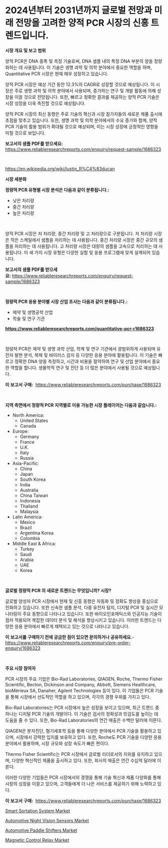 <p><h1>2024년부터 2031년까지 글로벌 전망과 미래 전망을 고려한 양적 PCR 시장의 신흥 트렌드입니다.</h1></p><p><strong>시장 개요 및 보고 범위</strong></p>
<p><p>양적 PCR은 DNA 증폭 및 측정 기술로써, DNA 샘플 내의 특정 DNA 부분의 양을 정량화하는 데 사용됩니다. 이 기술은 생명 과학 및 의학 분야에서 중요한 역할을 하며, Quantitative PCR 시장은 현재 매우 성장하고 있습니다.</p><p>양적 PCR 시장은 예상 기간 동안 12.3%의 CAGR로 성장할 것으로 예상됩니다. 이 시장은 주로 생명 과학 및 의학 분야에서 사용되며, 증가하는 연구 및 개발 활동에 의해 성장을 이끌 것으로 전망됩니다. 또한, 빠르고 정확한 결과를 제공하는 양적 PCR 기술은 시장 성장을 더욱 촉진할 것으로 예상됩니다.</p><p>양적 PCR 시장의 최신 동향은 주로 기술의 혁신과 시장 참가자들의 새로운 제품 출시에 초점을 맞추고 있습니다. 또한, 생명 과학 및 의학 분야에서의 수요 증가와 함께, 양적 PCR 기술의 활용 범위가 확대될 것으로 예상되며, 이는 시장 성장에 긍정적인 영향을 미칠 것으로 보입니다.</p></p>
<p><strong>보고서의 샘플 PDF를 받으세요:</strong> <a href="https://www.reliableresearchreports.com/enquiry/request-sample/1686323">https://www.reliableresearchreports.com/enquiry/request-sample/1686323</a></p>
<p>&nbsp;</p>
<p><a href="https://en.wikipedia.org/wiki/Iustin_R%C4%83ducan">https://en.wikipedia.org/wiki/Iustin_R%C4%83ducan</a></p>
<p><strong>시장 세분화</strong></p>
<p><strong>정량적 PCR 유형별 시장 분석은 다음과 같이 분류됩니다.:</strong></p>
<p><ul><li>낮은 처리량</li><li>중간 처리량</li><li>높은 처리량</li></ul></p>
<p>&nbsp;</p>
<p><p>양적 PCR 시장은 저 처리량, 중간 처리량 및 고 처리량으로 구분됩니다. 저 처리량 시장은 작은 스케일에서 샘플을 처리하는 데 사용됩니다. 중간 처리량 시장은 중간 규모의 샘플을 처리하는 데 사용됩니다. 고 처리량 시장은 대량의 샘플을 고속으로 처리하는 데 사용됩니다. 이 세 가지 시장 유형은 다양한 실험 및 응용 프로그램에 맞게 설계되어 있습니다.</p></p>
<p><strong>보고서의 샘플 PDF를 받으세요:</strong>&nbsp;<a href="https://www.reliableresearchreports.com/enquiry/request-sample/1686323">https://www.reliableresearchreports.com/enquiry/request-sample/1686323</a></p>
<p>&nbsp;</p>
<p><strong> 정량적 PCR 응용 분야별 시장 산업 조사는 다음과 같이 분류됩니다.:</strong></p>
<p><ul><li>제약 및 생명공학 산업</li><li>학술 및 연구 기관</li></ul></p>
<p><strong><a href="https://www.reliableresearchreports.com/quantitative-pcr-r1686323">https://www.reliableresearchreports.com/quantitative-pcr-r1686323</a></strong></p>
<p>&nbsp;</p>
<p><p>정량적 PCR은 제약 및 생명 과학 산업, 학계 및 연구 기관에서 광범위하게 사용되며 유전자 발현 분석, 복제 및 바이러스 감지 등 다양한 응용 분야에 활용됩니다. 이 기술은 빠르고 정확한 DNA 양을 측정하고, 시간과 비용을 절약하여 연구 및 산업 분야에서 중요한 역할을 합니다. 생물학적 연구 및 진단 등 더 많은 분야에서 사용될 것으로 예상됩니다.</p></p>
<p><strong>이 보고서 구매:</strong>&nbsp; <a href="https://www.reliableresearchreports.com/purchase/1686323">https://www.reliableresearchreports.com/purchase/1686323</a></p>
<p>&nbsp;</p>
<p><strong>지역 측면에서 정량적 PCR 지역별로 이용 가능한 시장 플레이어는 다음과 같습니다.:</strong></p>
<p><ul>
    <li>
        North America:
        <ul>
            <li>United States</li>
            <li>Canada</li>
        </ul>
    </li>
    <li>
        Europe:
        <ul>
            <li>Germany</li>
            <li>France</li>
            <li>U.K.</li>
            <li>Italy</li>
            <li>Russia</li>
        </ul>
    </li>
    <li>
        Asia-Pacific:
        <ul>
            <li>China</li>
            <li>Japan</li>
            <li>South Korea</li>
            <li>India</li>
            <li>Australia</li>
            <li>China Taiwan</li>
            <li>Indonesia</li>
            <li>Thailand</li>
            <li>Malaysia</li>
        </ul>
    </li>
    <li>
        Latin America:
        <ul>
            <li>Mexico</li>
            <li>Brazil</li>
            <li>Argentina Korea</li>
            <li>Colombia</li>
        </ul>
    </li>
    <li>
        Middle East & Africa:
        <ul>
            <li>Turkey</li>
            <li>Saudi</li>
            <li>Arabia</li>
            <li>UAE</li>
            <li>Korea</li>
        </ul>
    </li>
    </ul></p>
<p>&nbsp;</p>
<p><strong>글로벌 정량적 PCR 의 새로운 트렌드는 무엇입니까? 시장?</strong></p>
<p><p>글로벌 양성자 PCR 시장에서 현재 및 신흥 동향은 자동화 및 정확도 향상을 중심으로 진화하고 있습니다. 또한 신속한 샘플 분석, 다중 유전자 탐지, 디지털 PCR 및 실시간 모니터링이 주요 동향으로 나타나고 있습니다. 또한 바이오인포매틱스와 인공지능 기술이 점차 적용되어 복잡한 데이터 분석 및 해석을 향상시키고 있습니다. 이러한 트렌드는 다양한 응용 분야에서 빠르게 채택되고 있는 것으로 나타나고 있습니다.</p></p>
<p><strong>이 보고서를 구매하기 전에 궁금한 점이 있으면 문의하거나 공유하세요.</strong>- <a href="https://www.reliableresearchreports.com/enquiry/pre-order-enquiry/1686323">https://www.reliableresearchreports.com/enquiry/pre-order-enquiry/1686323</a></p>
<p>&nbsp;</p>
<p><strong>주요 시장 참여자</strong></p>
<p><p>PCR 시장의 주요 기업은 Bio-Rad Laboratories, QIAGEN, Roche, Thermo Fisher Scientific, Becton, Dickinson and Company, Abbott, Siemens Healthcare, bioMérieux SA, Danaher, Agilent Technologies 등이 있다. 이 기업들은 PCR 기술을 통해 시장에서 선도적인 역할을 하고 있으며, 각각의 경쟁 우위를 가지고 있다.</p><p>Bio-Rad Laboratories는 PCR 시장에서 높은 성장을 보이고 있으며, 최근 트랜드 중 하나는 디지털 PCR 기술의 개발이다. 이 기술은 검사의 정확성과 민감도를 높이는 데 도움을 줄 수 있다. 또한, Bio-Rad Laboratories의 연간 매출은 수백만 달러에 이른다.</p><p>QIAGEN은 분자진단, 혐기세포학 등을 통해 다양한 분야에서 PCR 기술을 활용하고 있으며, 시장에서 강력한 입지를 보유하고 있다. 또한, Roche도 PCR 기술을 다양한 응용 분야에서 활용하며, 시장 규모와 성장 속도가 빠른 편이다.</p><p>Thermo Fisher Scientific는 PCR 시장에서 글로벌 리더로서의 지위를 유지하고 있으며, 다양한 혁신적인 제품을 출시하고 있다. 또한, 회사의 매출은 연간 수십억 달러에 이른다.</p><p>이러한 다양한 기업들은 PCR 시장에서의 경쟁을 통해 기술 혁신과 제품 다양화를 통해 시장의 성장을 이끌고 있으며, 고객들에게 더 나은 서비스를 제공하기 위해 노력하고 있다.</p></p>
<p><strong>이 보고서 구매:</strong>&nbsp;&nbsp;<a href="https://www.reliableresearchreports.com/purchase/1686323">https://www.reliableresearchreports.com/purchase/1686323</a></p>
<p><p><a href="https://issuu.com/reportprime-2/docs/smart-sortation-system-market-size-2030.pptx">Smart Sortation System Market</a></p><p><a href="https://github.com/wrwgzwbr35/Market-Research-Report-List-1/blob/main/automotive-night-vision-sensors-market.md">Automotive Night Vision Sensors Market</a></p><p><a href="https://github.com/mdhefjumiah/Market-Research-Report-List-1/blob/main/automotive-paddle-shifters-market.md">Automotive Paddle Shifters Market</a></p><p><a href="https://medium.com/@lawrencekelley6262/magnetic-control-relay-market-a-global-and-regional-analysis-focus-on-region-country-level-7bde0833a383">Magnetic Control Relay Market</a></p></p>